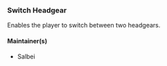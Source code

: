 ### Switch Headgear

Enables the player to switch between two headgears.

#### Maintainer(s)

* Salbei
